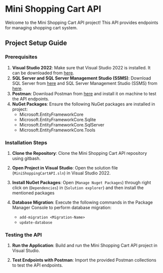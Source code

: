 # Mini Shopping Cart API

Welcome to the Mini Shopping Cart API project! This API provides endpoints for managing shopping cart system.

## Project Setup Guide

### Prerequisites
1. **Visual Studio 2022**: Make sure that Visual Studio 2022 is installed. It can be downloaded from [here](https://visualstudio.microsoft.com/downloads/).
2. **SQL Server and SQL Server Management Studio (SSMS)**: Download SQL Server from [here](https://www.microsoft.com/en-in/sql-server/sql-server-downloads) and SQL Server Management Studio (SSMS) from [here](https://learn.microsoft.com/en-us/sql/ssms/download-sql-server-management-studio-ssms?view=sql-server-ver16).
3. **Postman**: Download Postman from [here](https://www.postman.com/downloads/) and install it on machine to test the API endpoints.
4. **NuGet Packages**: Ensure the following NuGet packages are installed in project:
   - Microsoft.EntityFrameworkCore
   - Microsoft.EntityFrameworkCore.Sqlite
   - Microsoft.EntityFrameworkCore.SqlServer
   - Microsoft.EntityFrameworkCore.Tools

### Installation Steps
1. **Clone the Repository**: Clone the Mini Shopping Cart API repository using gitbash.

2. **Open Project in Visual Studio**: Open the solution file (`MiniShoppingCartAPI.sln`) in Visual Studio 2022.

3. **Install NuGet Packages**: Open (`Manage Nuget Packages`) through right click on (`Dependencies`) in (`Solution explorer`) and then install the mentioned packages

4. **Database Migration**: Execute the following commands in the Package Manager Console to perform database migration:
   - `add-migration <Migration-Name>`
   - `update-database`

### Testing the API
1. **Run the Application**: Build and run the Mini Shopping Cart API project in Visual Studio.

2. **Test Endpoints with Postman**: Import the provided Postman collections to test the API endpoints.
